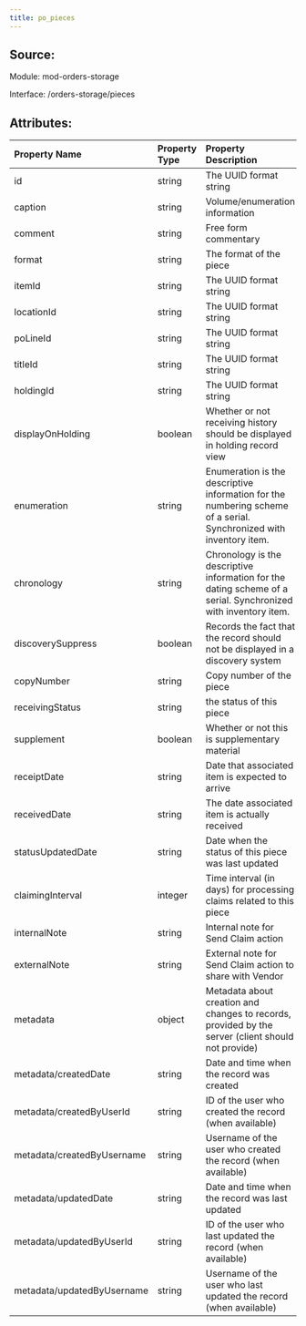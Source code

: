 ```yaml
---
title: po_pieces
---
```

## Source:

Module: mod-orders-storage

Interface: /orders-storage/pieces

## Attributes:

| Property Name              | Property Type   | Property Description                                                                                               |
|:---------------------------|:----------------|:-------------------------------------------------------------------------------------------------------------------|
| id                         | string          | The UUID format string                                                                                             |
| caption                    | string          | Volume/enumeration information                                                                                     |
| comment                    | string          | Free form commentary                                                                                               |
| format                     | string          | The format of the piece                                                                                            |
| itemId                     | string          | The UUID format string                                                                                             |
| locationId                 | string          | The UUID format string                                                                                             |
| poLineId                   | string          | The UUID format string                                                                                             |
| titleId                    | string          | The UUID format string                                                                                             |
| holdingId                  | string          | The UUID format string                                                                                             |
| displayOnHolding           | boolean         | Whether or not receiving history should be displayed in holding record view                                        |
| enumeration                | string          | Enumeration is the descriptive information for the numbering scheme of a serial. Synchronized with inventory item. |
| chronology                 | string          | Chronology is the descriptive information for the dating scheme of a serial. Synchronized with inventory item.     |
| discoverySuppress          | boolean         | Records the fact that the record should not be displayed in a discovery system                                     |
| copyNumber                 | string          | Copy number of the piece                                                                                           |
| receivingStatus            | string          | the status of this piece                                                                                           |
| supplement                 | boolean         | Whether or not this is supplementary material                                                                      |
| receiptDate                | string          | Date that associated item is expected to arrive                                                                    |
| receivedDate               | string          | The date associated item is actually received                                                                      |
| statusUpdatedDate          | string          | Date when the status of this piece was last updated                                                                |
| claimingInterval           | integer         | Time interval (in days) for processing claims related to this piece                                                |
| internalNote               | string          | Internal note for Send Claim action                                                                                |
| externalNote               | string          | External note for Send Claim action to share with Vendor                                                           |
| metadata                   | object          | Metadata about creation and changes to records, provided by the server (client should not provide)                 |
| metadata/createdDate       | string          | Date and time when the record was created                                                                          |
| metadata/createdByUserId   | string          | ID of the user who created the record (when available)                                                             |
| metadata/createdByUsername | string          | Username of the user who created the record (when available)                                                       |
| metadata/updatedDate       | string          | Date and time when the record was last updated                                                                     |
| metadata/updatedByUserId   | string          | ID of the user who last updated the record (when available)                                                        |
| metadata/updatedByUsername | string          | Username of the user who last updated the record (when available)                                                  |

